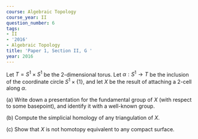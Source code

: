 ```yaml
---
course: Algebraic Topology
course_year: II
question_number: 6
tags:
- II
- '2016'
- Algebraic Topology
title: 'Paper 1, Section II, G '
year: 2016
---
```




Let $T=S^{1} \times S^{1}$ be the 2-dimensional torus. Let $\alpha: S^{1} \rightarrow T$ be the inclusion of the coordinate circle $S^{1} \times\{1\}$, and let $X$ be the result of attaching a 2-cell along $\alpha$.

(a) Write down a presentation for the fundamental group of $X$ (with respect to some basepoint), and identify it with a well-known group.

(b) Compute the simplicial homology of any triangulation of $X$.

(c) Show that $X$ is not homotopy equivalent to any compact surface.